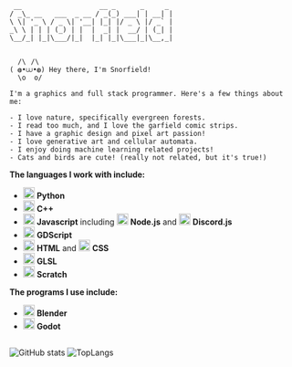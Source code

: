 ```
 __                   __ _      _     _ 
/ _\_ __   ___  _ __ / _(_) ___| | __| |
\ \| '_ \ / _ \| '__| |_| |/ _ \ |/ _` |
_\ \ | | | (_) | |  |  _| |  __/ | (_| |
\__/_| |_|\___/|_|  |_| |_|\___|_|\__,_|
                                        

  /\⠀/\
( ◍•⩊•◍) Hey there, I'm Snorfield!
  \o  o/

I'm a graphics and full stack programmer. Here's a few things about me:

- I love nature, specifically evergreen forests.
- I read too much, and I love the garfield comic strips.
- I have a graphic design and pixel art passion!
- I love generative art and cellular automata.
- I enjoy doing machine learning related projects!
- Cats and birds are cute! (really not related, but it's true!)
```



**The languages I work with include:**
-  <img src="https://cdn.jsdelivr.net/npm/simple-icons@v15/icons/python.svg" alt="Python" width="20" /> **Python**
-  <img src="https://cdn.jsdelivr.net/npm/simple-icons@v15/icons/cplusplus.svg" alt="CPP" width="20" /> **C++**
- <img src="https://cdn.jsdelivr.net/npm/simple-icons@v15/icons/javascript.svg" alt="Javascript" width="20" /> **Javascript** including <img src="https://cdn.jsdelivr.net/npm/simple-icons@v15/icons/nodedotjs.svg" alt="Node.js" width="20" /> **Node.js** and <img src="https://cdn.jsdelivr.net/npm/simple-icons@v15/icons/discorddotjs.svg" alt="discord.js" width="20" /> **Discord.js**
-  <img src="https://cdn.jsdelivr.net/npm/simple-icons@v15/icons/godotengine.svg" alt="Javascript" width="20" /> **GDScript**
-  <img src="https://cdn.jsdelivr.net/npm/simple-icons@v15/icons/html5.svg" alt="Javascript" width="20" /> **HTML** and <img src="https://cdn.jsdelivr.net/npm/simple-icons@v15/icons/css.svg" alt="Javascript" width="20" /> **CSS**
-  <img src="https://cdn.jsdelivr.net/npm/simple-icons@v15/icons/opengl.svg" alt="Javascript" width="20" /> **GLSL**
-  <img src="https://cdn.jsdelivr.net/npm/simple-icons@v15/icons/scratch.svg" alt="Scratch" width="20" /> **Scratch**

**The programs I use include:**
- <img src="https://cdn.jsdelivr.net/npm/simple-icons@v15/icons/blender.svg" alt="Blender" width="20" /> **Blender**
- <img src="https://cdn.jsdelivr.net/npm/simple-icons@v15/icons/godotengine.svg" alt="Blender" width="20" /> **Godot**

##
![GitHub stats](https://github-readme-stats.vercel.app/api?username=Snorfield&show_icons=true&theme=dark)
![TopLangs](https://github-readme-stats.vercel.app/api/top-langs/?username=Snorfield&layout=compact&theme=radical)


